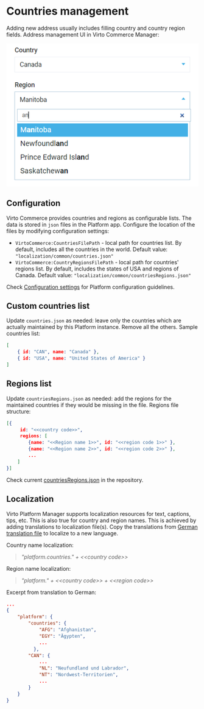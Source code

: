# Countries management
Adding new address usually includes filling country and country region fields. Address management UI in Virto Commerce Manager:

![image](../media/country-regions-input.png)


## Configuration
Virto Commerce provides countries and regions as configurable lists. The data is stored in `json` files in the Platform app. Configure the location of the files by modifying configuration settings:

- `VirtoCommerce:CountriesFilePath` - local path for countries list. By default, includes all the countries in the world. Default value: `"localization/common/countries.json"` 
- `VirtoCommerce:CountryRegionsFilePath` - local path for countries' regions list. By default, includes the states of USA and regions of Canada. Default value: `"localization/common/countriesRegions.json"`

Check [Configuration settings](../user-guide/configuration-settings.md) for Platform configuration guidelines.

## Custom countries list
Update `countries.json` as needed: leave only the countries which are actually maintained by this Platform instance. Remove all the others. Sample countries list:

```json
[
    { id: "CAN", name: "Canada" },
    { id: "USA", name: "United States of America" }
]
```

## Regions list
Update `countriesRegions.json` as needed: add the regions for the maintained countries if they would be missing in the file. Regions file structure:

```json
[{
     id: "<<country code>>",
     regions: [
        {name: "<<Region name 1>>", id: "<<region code 1>>" },
        {name: "<<Region name 2>>", id: "<<region code 2>>" },
        ...
    ]
}]
```

Check current [countriesRegions.json](https://github.com/VirtoCommerce/vc-platform/blob/master/src/VirtoCommerce.Platform.Web/localization/common/countriesRegions.json) in the repository.


## Localization
Virto Platform Manager supports localization resources for text, captions, tips, etc. This is also true for country and region names. This is achieved by adding translations to localization file(s). Copy the translations from [German translation file](https://github.com/VirtoCommerce/vc-platform/blob/master/src/VirtoCommerce.Platform.Web/wwwroot/Localizations/de.VirtoCommerce.Countries.json) to localize to a new language.


Country name localization:
> *"platform.countries." + <&lt;country code>>*

Region name localization:
> *"platform." + <&lt;country code>> + <&lt;region code>>*

Excerpt from translation to German:
```JSON
...
{
    "platform": {
        "countries": {
            "AFG": "Afghanistan",
            "EGY": "Ägypten",
            ...
          },
        "CAN": {
            ...
            "NL": "Neufundland und Labrador",
            "NT": "Nordwest-Territorien",
            ...
        }
    }
}
```